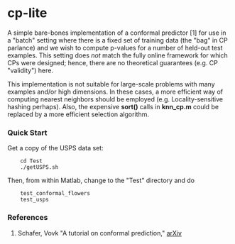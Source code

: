 # cp-lite
A simple bare-bones implementation of a conformal predictor [1] for use in a "batch" setting where there is a fixed set of training data (the "bag" in CP parlance) and we wish to compute p-values for a number of held-out test examples.  This setting does *not* match the fully online framework for which CPs were designed; hence, there are no theoretical guarantees (e.g. CP "validity") here.

This implementation is not suitable for large-scale problems with many examples and/or high dimensions.  In these cases, a more efficient way of computing nearest neighbors should be employed (e.g. Locality-sensitive hashing perhaps).  Also, the expensive **sort()** calls in **knn_cp.m** could be replaced by a more efficient selection algorithm.

### Quick Start

Get a copy of the USPS data set:
```
    cd Test
    ./getUSPS.sh
```
Then, from within Matlab, change to the "Test" directory and do
```
    test_conformal_flowers
    test_usps
```

### References
1.  Schafer, Vovk "A tutorial on conformal prediction," [arXiv](http://arxiv.org/abs/0706.3188)

